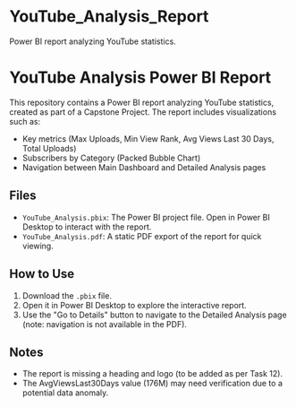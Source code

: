# YouTube_Analysis_Report
Power BI report analyzing YouTube statistics.
# YouTube Analysis Power BI Report

This repository contains a Power BI report analyzing YouTube statistics, created as part of a Capstone Project. The report includes visualizations such as:
- Key metrics (Max Uploads, Min View Rank, Avg Views Last 30 Days, Total Uploads)
- Subscribers by Category (Packed Bubble Chart)
- Navigation between Main Dashboard and Detailed Analysis pages

## Files
- `YouTube_Analysis.pbix`: The Power BI project file. Open in Power BI Desktop to interact with the report.
- `YouTube_Analysis.pdf`: A static PDF export of the report for quick viewing.

## How to Use
1. Download the `.pbix` file.
2. Open it in Power BI Desktop to explore the interactive report.
3. Use the "Go to Details" button to navigate to the Detailed Analysis page (note: navigation is not available in the PDF).

## Notes
- The report is missing a heading and logo (to be added as per Task 12).
- The AvgViewsLast30Days value (176M) may need verification due to a potential data anomaly.
